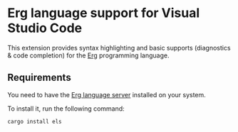 # Erg language support for Visual Studio Code

This extension provides syntax highlighting and basic supports (diagnostics & code completion) for the [Erg](https://github.com/erg-lang/erg) programming language.

## Requirements

You need to have the [Erg language server](https://github.com/erg-lang/erg-language-server) installed on your system.

To install it, run the following command:

```console
cargo install els
```
